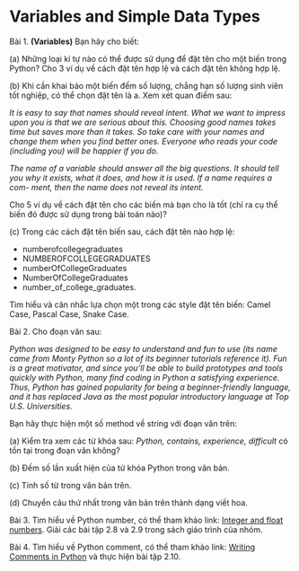 # Variables and Simple Data Types
Bài 1. **(Variables)** Bạn hãy cho biết:

(a) Những loại kí tự nào có thể được sử dụng để đặt tên cho một biến trong Python? Cho 3 ví dụ về cách đặt tên hợp lệ và cách đặt tên không hợp lệ.

(b) Khi cần khai báo một biến đếm số lượng, chẳng hạn số lượng sinh viên tốt nghiệp, có thể chọn đặt tên là a. Xem xét quan điểm sau:

*It is easy to say that names should reveal intent. What we want to impress upon you is that we are serious about this. Choosing good names takes time but saves more than it takes. So take care with your names and change them when you find better ones. Everyone who reads your code (including you) will be happier if you do.*

*The name of a variable should answer all the big questions. It should tell you why it exists, what it does, and how it is used. If a name requires a com- ment, then the name does not reveal its intent.*

Cho 5 ví dụ về cách đặt tên cho các biến mà bạn cho là tốt (chỉ ra cụ thể biến đó được sử dụng trong bài
toán nào)?

(c) Trong các cách đặt tên biến sau, cách đặt tên nào hợp lệ:
- numberofcollegegraduates
- NUMBEROFCOLLEGEGRADUATES
- numberOfCollegeGraduates
- NumberOfCollegeGraduates
- number_of_college_graduates.

Tìm hiểu và cân nhắc lựa chọn một trong các style đặt tên biến: Camel Case, Pascal Case, Snake Case.

Bài 2. Cho đoạn văn sau:

*Python was designed to be easy to understand and fun to use (its name came from Monty Python so a lot of its beginner tutorials reference it). Fun is a great motivator, and since you’ll be able to build prototypes and tools quickly with Python, many find coding in Python a satisfying experience. Thus, Python has gained popularity for being a beginner-friendly language, and it has replaced Java as the most popular introductory language at Top U.S. Universities.*

Bạn hãy thực hiện một số method về string với đoạn văn trên:

(a) Kiểm tra xem các từ khóa sau: *Python, contains, experience, difficult* có tồn tại trong đoạn văn không?

(b) Đếm số lần xuất hiện của từ khóa Python trong văn bản.

(c) Tính số từ trong văn bản trên.

(d) Chuyển câu thứ nhất trong văn bản trên thành dạng viết hoa.

Bài 3. Tìm hiểu về Python number, có thể tham khảo link: [Integer and float numbers](https://docs.python.org/3/library/functions.html). Giải các bài tập 2.8 và 2.9 trong sách giáo trình của nhóm.

Bài 4. Tìm hiểu về Python comment, có thể tham khảo link: [Writing Comments in Python](https://realpython.com/python-comments-guide/) và thực hiện bài tập 2.10.
